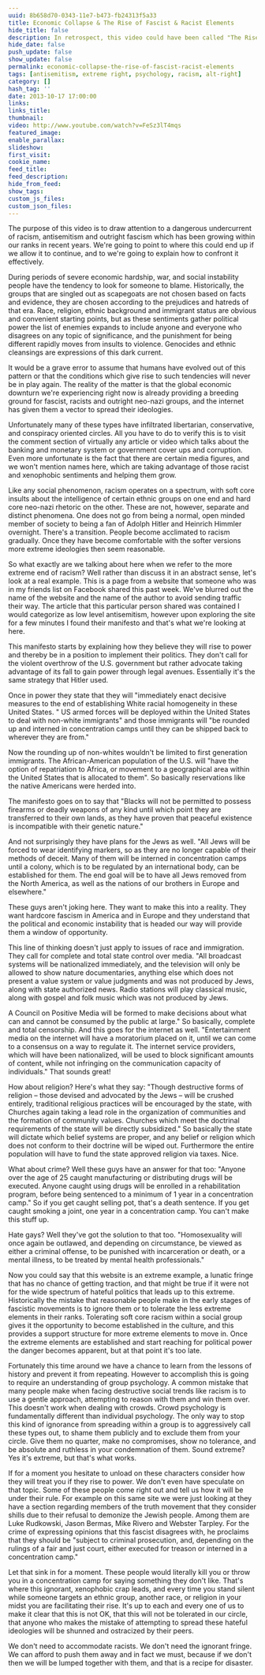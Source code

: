 ```yaml
---
uuid: 8b658d70-0343-11e7-b473-fb24313f5a33
title: Economic Collapse & The Rise of Fascist & Racist Elements
hide_title: false
description: In retrospect, this video could have been called "The Rise of the Alt-Right"
hide_date: false
push_update: false
show_update: false
permalink: economic-collapse-the-rise-of-fascist-racist-elements
tags: [antisemitism, extreme right, psychology, racism, alt-right]
category: []
hash_tag: ''
date: 2013-10-17 17:00:00
links:
links_title:
thumbnail:
video: http://www.youtube.com/watch?v=FeSz3lT4mqs
featured_image:
enable_parallax:
slideshow:
first_visit:
cookie_name:
feed_title:
feed_description:
hide_from_feed:
show_tags:
custom_js_files:
custom_json_files:
---
```

The purpose of this video is to draw attention to a dangerous undercurrent of racism, antisemitism and outright fascism which has been growing within our ranks in recent years. We're going to point to where this could end up if we allow it to continue, and to we're going to explain how to confront it effectively.

During periods of severe economic hardship, war, and social instability people have the tendency to look for someone to blame. Historically, the groups that are singled out as scapegoats are not chosen based on facts and evidence, they are chosen according to the prejudices and hatreds of that era. Race, religion, ethnic background and immigrant status are obvious and convenient starting points, but as these sentiments gather political power the list of enemies expands to include anyone and everyone who disagrees on any topic of significance, and the punishment for being different rapidly moves from insults to violence. Genocides and ethnic cleansings are expressions of this dark current.

It would be a grave error to assume that humans have evolved out of this pattern or that the conditions which give rise to such tendencies will never be in play again. The reality of the matter is that the global economic downturn we're experiencing right now is already providing a breeding ground for fascist, racists and outright neo-nazi groups, and the internet has given them a vector to spread their ideologies. 

Unfortunately many of these types have infiltrated libertarian, conservative, and conspiracy oriented circles.  All you have to do to verify this is to visit the comment section of virtually any article or video which talks about the banking and monetary system or government cover ups and corruption. Even more unfortunate is the fact that there are certain media figures, and we won't mention names here, which are taking advantage of those racist and xenophobic sentiments and helping them grow.

Like any social phenomenon, racism operates on a spectrum, with soft core insults about the intelligence of certain ethnic groups on one end and hard core neo-nazi rhetoric on the other. These are not, however, separate and distinct phenomena. One does not go from being a normal, open minded member of society to being a fan of Adolph Hitler and Heinrich Himmler overnight. There's a transition. People become acclimated to racism gradually. Once they have become comfortable with the softer versions more extreme ideologies then seem reasonable. 

So what exactly are we talking about here when we refer to the more extreme end of racism? Well rather than discuss it in an abstract sense, let's look at a real example. This is a page from a website that someone who was in my friends list on Facebook shared this past week. We've blurred out the name of the website and the name of the author to avoid sending traffic their way. The article that this particular person shared was contained I would categorize as low level antisemitism, however upon exploring the site for a few minutes I found their manifesto and that's what we're looking at here.

This manifesto starts by explaining how they believe they will rise to power and thereby be in a position to implement their politics. They don't call for the violent overthrow of the U.S. government but rather advocate taking advantage of its fall to gain power through legal avenues. Essentially it's the same strategy that Hitler used.

Once in power they state that they will "immediately enact decisive measures to the end of establishing White racial homogeneity in these United States. " US armed forces will be deployed within the United States to deal with non-white immigrants" and those immigrants will "be rounded up and interned in concentration camps until they can be shipped back to wherever they are from." 

Now the rounding up of non-whites wouldn't be limited to first generation immigrants. The African-American population of the U.S. will "have the option of repatriation to Africa, or movement to a geographical area within the United States that is allocated to them". So basically reservations like the native Americans were herded into.

The manifesto goes on to say that "Blacks will not be permitted to possess firearms or deadly weapons of any kind until which point they are transferred to their own lands, as they have proven that peaceful existence is incompatible with their genetic nature."

And not surprisingly they have plans for the Jews as well. "All Jews will be forced to wear identifying markers, so as they are no longer capable of their methods of deceit.  Many of them will be interned in concentration camps until a colony, which is to be regulated by an international body, can be established for them.  The end goal will be to have all Jews removed from the North America, as well as the nations of our brothers in Europe and elsewhere." 

These guys aren't joking here. They want to make this into a reality. They want hardcore fascism in America and in Europe and they understand that the political and economic instability that is headed our way will provide them a window of opportunity.

This line of thinking doesn't just apply to issues of race and immigration. They call for complete and total state control over media. "All broadcast systems will be nationalized immediately, and the television will only be allowed to show nature documentaries, anything else which does not present a value system or value judgments and was not produced by Jews, along with state authorized news.  Radio stations will play classical music, along with gospel and folk music which was not produced by Jews.

A Council on Positive Media will be formed to make decisions about what can and cannot be consumed by the public at large." So basically, complete and total censorship. And this goes for the internet as well. "Entertainment media on the internet will have a moratorium placed on it, until we can come to a consensus on a way to regulate it.  The internet service providers, which will have been nationalized, will be used to block significant amounts of content, while not infringing on the communication capacity of individuals." That sounds great!

How about religion? Here's what they say: "Though destructive forms of religion – those devised and advocated by the Jews – will be crushed entirely, traditional religious practices will be encouraged by the state, with Churches again taking a lead role in the organization of communities and the formation of community values.  Churches which meet the doctrinal requirements of the state will be directly subsidized." So basically the state will dictate which belief systems are proper, and any belief or religion which does not conform to their doctrine will be wiped out. Furthermore the entire population will have to fund the state approved religion via taxes. Nice.

What about crime? Well these guys have an answer for that too: "Anyone over the age of 25 caught manufacturing or distributing drugs will be executed.  Anyone caught using drugs will be enrolled in a rehabilitation program, before being sentenced to a minimum of 1 year in a concentration camp." So if you get caught selling pot, that's a death sentence. If you get caught smoking a joint, one year in a concentration camp. You can't make this stuff up.

Hate gays? Well they've got the solution to that too. "Homosexuality will once again be outlawed, and depending on circumstance, be viewed as either a criminal offense, to be punished with incarceration or death, or a mental illness, to be treated by mental health professionals."
 
Now you could say that this website is an extreme example, a lunatic fringe that has no chance of getting traction, and that might be true if it were not for the wide spectrum of hateful politics that leads up to this extreme. Historically the mistake that reasonable people make in the early stages of fascistic movements is to ignore them or to tolerate the less extreme elements in their ranks. Tolerating soft core racism within a social group gives it the opportunity to become established in the culture, and this provides a support structure for more extreme elements to move in. Once the extreme elements are established and start reaching for political power the danger becomes apparent, but at that point it's too late.

Fortunately this time around we have a chance to learn from the lessons of history and prevent it from repeating. However to accomplish this is going to require an understanding of group psychology. A common mistake that many people make when facing destructive social trends like racism is to use a gentle approach, attempting to reason with them and win them over. This doesn't work when dealing with crowds. Crowd psychology is fundamentally different than individual psychology. The only way to stop this kind of ignorance from spreading within a group is to aggressively call these types out, to shame them publicly and to exclude them from your circle. Give them no quarter, make no compromises, show no tolerance, and be absolute and ruthless in your condemnation of them. Sound extreme? Yes it's extreme, but that's what works. 

If for a moment you hesitate to unload on these characters consider how they will treat you if they rise to power. We don't even have speculate on that topic. Some of these people come right out and tell us how it will be under their rule. For example on this same site we were just looking at they have a section regarding members of the truth movement that they consider shills due to their refusal to demonize the Jewish people. Among them are Luke Rudkowski, Jason Bermas, Mike Rivero and Webster Tarpley. For the crime of expressing opinions that this fascist disagrees with, he proclaims that they should be "subject to criminal prosecution, and, depending on the rulings of a fair and just court, either executed for treason or interned in a concentration camp." 

Let that sink in for a moment. These people would literally kill you or throw you in a concentration camp for saying something they don't like. That's where this ignorant, xenophobic crap leads, and every time you stand silent while someone targets an ethnic group, another race, or religion in your midst you are facilitating their rise. It's up to each and every one of us to make it clear that this is not OK, that this will not be tolerated in our circle, that anyone who makes the mistake of attempting to spread these hateful ideologies will be shunned and ostracized by their peers. 

We don't need to accommodate racists. We don't need the ignorant fringe. We can afford to push them away and in fact we must, because if we don't then we will be lumped together with them, and that is a recipe for disaster.